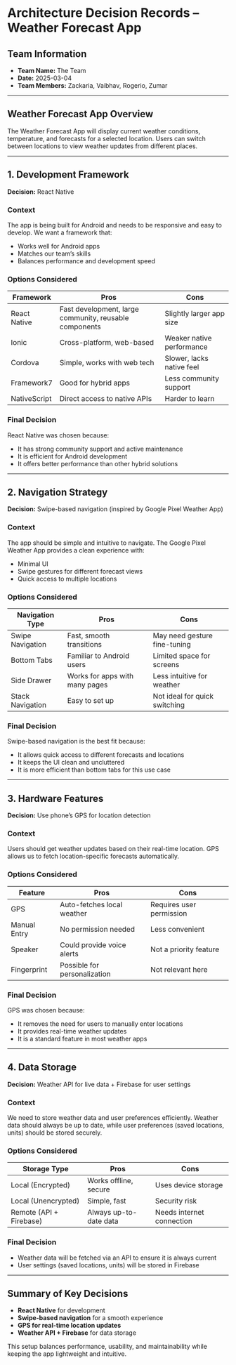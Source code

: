 # Architecture Decision Records – Weather Forecast App

## Team Information
- **Team Name:** The Team
- **Date:** 2025-03-04
- **Team Members:** Zackaria, Vaibhav, Rogerio, Zumar

---

## Weather Forecast App Overview
The Weather Forecast App will display current weather conditions, temperature, and forecasts for a selected location. Users can switch between locations to view weather updates from different places.

---

## 1. Development Framework
**Decision:** React Native

### Context
The app is being built for Android and needs to be responsive and easy to develop. We want a framework that:
- Works well for Android apps
- Matches our team’s skills
- Balances performance and development speed

### Options Considered
| Framework     | Pros                                  | Cons                           |
|--------------|--------------------------------------|-------------------------------|
| React Native | Fast development, large community, reusable components | Slightly larger app size |
| Ionic        | Cross-platform, web-based           | Weaker native performance     |
| Cordova      | Simple, works with web tech         | Slower, lacks native feel     |
| Framework7   | Good for hybrid apps                | Less community support        |
| NativeScript | Direct access to native APIs        | Harder to learn               |

### Final Decision
React Native was chosen because:
- It has strong community support and active maintenance
- It is efficient for Android development
- It offers better performance than other hybrid solutions

---

## 2. Navigation Strategy
**Decision:** Swipe-based navigation (inspired by Google Pixel Weather App)

### Context
The app should be simple and intuitive to navigate. The Google Pixel Weather App provides a clean experience with:
- Minimal UI
- Swipe gestures for different forecast views
- Quick access to multiple locations

### Options Considered
| Navigation Type         | Pros                              | Cons                           |
|------------------------|--------------------------------|------------------------------|
| Swipe Navigation       | Fast, smooth transitions       | May need gesture fine-tuning |
| Bottom Tabs           | Familiar to Android users      | Limited space for screens    |
| Side Drawer          | Works for apps with many pages | Less intuitive for weather   |
| Stack Navigation     | Easy to set up                 | Not ideal for quick switching |

### Final Decision
Swipe-based navigation is the best fit because:
- It allows quick access to different forecasts and locations
- It keeps the UI clean and uncluttered
- It is more efficient than bottom tabs for this use case

---

## 3. Hardware Features
**Decision:** Use phone’s GPS for location detection

### Context
Users should get weather updates based on their real-time location. GPS allows us to fetch location-specific forecasts automatically.

### Options Considered
| Feature       | Pros                                   | Cons                     |
|--------------|--------------------------------------|-------------------------|
| GPS          | Auto-fetches local weather         | Requires user permission |
| Manual Entry | No permission needed               | Less convenient         |
| Speaker      | Could provide voice alerts         | Not a priority feature  |
| Fingerprint  | Possible for personalization       | Not relevant here       |

### Final Decision
GPS was chosen because:
- It removes the need for users to manually enter locations
- It provides real-time weather updates
- It is a standard feature in most weather apps

---

## 4. Data Storage
**Decision:** Weather API for live data + Firebase for user settings

### Context
We need to store weather data and user preferences efficiently. Weather data should always be up to date, while user preferences (saved locations, units) should be stored securely.

### Options Considered
| Storage Type            | Pros                          | Cons                        |
|-------------------------|------------------------------|-----------------------------|
| Local (Encrypted)       | Works offline, secure        | Uses device storage         |
| Local (Unencrypted)     | Simple, fast                 | Security risk               |
| Remote (API + Firebase) | Always up-to-date data       | Needs internet connection  |

### Final Decision
- Weather data will be fetched via an API to ensure it is always current
- User settings (saved locations, units) will be stored in Firebase

---

## Summary of Key Decisions
- **React Native** for development
- **Swipe-based navigation** for a smooth experience
- **GPS for real-time location updates**
- **Weather API + Firebase** for data storage

This setup balances performance, usability, and maintainability while keeping the app lightweight and intuitive.
